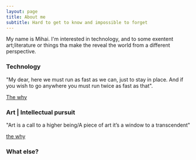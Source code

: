 ```yaml
---
layout: page
title: About me
subtitle: Hard to get to know and impossible to forget
---
```


My name is Mihai. I'm interested in technology, and to some exentent art;literature or things tha make the reveal the world from a different perspective. 

### Technology

"My dear, here we must run as fast as we can, just to stay in place. And if you wish to go anywhere you must run twice as fast as that".

[The why](https://www.youtube.com/watch?v=oZmMtM7LTqI)

### Art | Intellectual pursuit

"Art is a call to a higher being/A piece of art it’s a window to a transcendent"

[the why](https://www.youtube.com/watch?v=7z3mg6fjmzw)

### What else?
